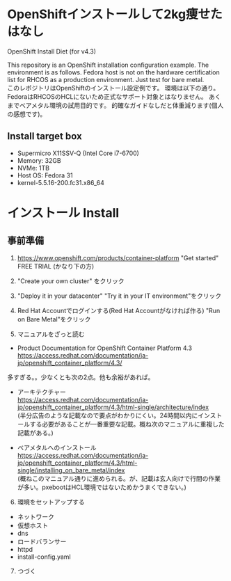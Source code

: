 # OpenShiftインストールして2kg痩せたはなし  
OpenShift Install Diet (for v4.3)  

This repository is an OpenShift installation configuration example.
The environment is as follows. Fedora host is not on the hardware certification list for RHCOS as a production environment. Just test for bare metal.  
このレポジトリはOpenShiftのインストール設定例です。
環境は以下の通り。FedoraはRHCOSのHCLにないため正式なサポート対象とはなりません。
あくまでベアメタル環境の試用目的です。
的確なガイドなしだと体重減ります(個人の感想です)。

## Install target box
 - Supermicro X11SSV-Q (Intel Core i7-6700)
 - Memory: 32GB
 - NVMe: 1TB
 - Host OS: Fedora 31
 - kernel-5.5.16-200.fc31.x86_64

# インストール Install

## 事前準備

1) https://www.openshift.com/products/container-platform
  "Get started" FREE TRIAL (かなり下の方)

2) "Create your own cluster" をクリック

3) "Deploy it in your datacenter"
   "Try it in your IT environment"をクリック

4) Red Hat Accountでログインする(Red Hat Accountがなければ作る)
   "Run on Bare Metal"をクリック

5) マニュアルをざっと読む

- Product Documentation for OpenShift Container Platform 4.3  
https://access.redhat.com/documentation/ja-jp/openshift_container_platform/4.3/

多すぎる。。少なくとも次の2点。他も余裕があれば。

- アーキテクチャー  
https://access.redhat.com/documentation/ja-jp/openshift_container_platform/4.3/html-single/architecture/index  
(半分広告のような記載なので要点がわかりにくい。24時間以内にインストールする必要があることが一番重要な記載。概ね次のマニュアルに重複した記載がある。)

- ベアメタルへのインストール  
https://access.redhat.com/documentation/ja-jp/openshift_container_platform/4.3/html-single/installing_on_bare_metal/index  
(概ねこのマニュアル通りに進められる。が、記載は玄人向けで行間の作業が多い。pxebootはHCL環境ではないためかうまくできない。)

6) 環境をセットアップする

 - ネットワーク
 - 仮想ホスト
 - dns
 - ロードバランサー
 - httpd
 - install-config.yaml

7) つづく